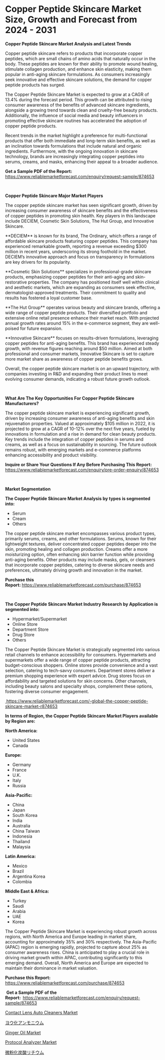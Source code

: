 <p><h1>Copper Peptide Skincare Market Size, Growth and Forecast from 2024 - 2031</h1></p><p><strong>Copper Peptide Skincare Market Analysis and Latest Trends</strong></p>
<p><p>Copper peptide skincare refers to products that incorporate copper peptides, which are small chains of amino acids that naturally occur in the body. These peptides are known for their ability to promote wound healing, stimulate collagen production, and enhance skin elasticity, making them popular in anti-aging skincare formulations. As consumers increasingly seek innovative and effective skincare solutions, the demand for copper peptide products has surged.</p><p>The Copper Peptide Skincare Market is expected to grow at a CAGR of 13.4% during the forecast period. This growth can be attributed to rising consumer awareness of the benefits of advanced skincare ingredients, alongside a growing trend towards clean and cruelty-free beauty products. Additionally, the influence of social media and beauty influencers in promoting effective skincare routines has accelerated the adoption of copper peptide products.</p><p>Recent trends in the market highlight a preference for multi-functional products that offer both immediate and long-term skin benefits, as well as an inclination towards formulations that include natural and organic ingredients. Furthermore, with the ongoing innovation in skincare technology, brands are increasingly integrating copper peptides into serums, creams, and masks, enhancing their appeal to a broader audience.</p></p>
<p><strong>Get a Sample PDF of the Report:&nbsp;</strong> <a href="https://www.reliablemarketforecast.com/enquiry/request-sample/874653">https://www.reliablemarketforecast.com/enquiry/request-sample/874653</a></p>
<p>&nbsp;</p>
<p><strong>Copper Peptide Skincare Major Market Players</strong></p>
<p><p>The copper peptide skincare market has seen significant growth, driven by increasing consumer awareness of skincare benefits and the effectiveness of copper peptides in promoting skin health. Key players in this landscape include DECIEM, Cosmetic Skin Solutions, The Hut Group, and Innovative Skincare.</p><p>**DECIEM** is known for its brand, The Ordinary, which offers a range of affordable skincare products featuring copper peptides. This company has experienced remarkable growth, reporting a revenue exceeding $300 million in recent years, underscoring its strong foothold in the market. DECIEM’s innovative approach and focus on transparency in formulations are key drivers for its popularity.</p><p>**Cosmetic Skin Solutions** specializes in professional-grade skincare products, emphasizing copper peptides for their anti-aging and skin-restorative properties. The company has positioned itself well within clinical and aesthetic markets, which are expanding as consumers seek effective, dermatologist-approved treatments. Their commitment to quality and results has fostered a loyal customer base.</p><p>**The Hut Group** operates various beauty and skincare brands, offering a wide range of copper peptide products. Their diversified portfolio and extensive online retail presence enhance their market reach. With projected annual growth rates around 15% in the e-commerce segment, they are well-poised for future expansion.</p><p>**Innovative Skincare** focuses on results-driven formulations, leveraging copper peptides for anti-aging benefits. This brand has experienced steady growth, with revenue figures reaching around $50 million. Aimed at both professional and consumer markets, Innovative Skincare is set to capture more market share as awareness of copper peptide benefits grows.</p><p>Overall, the copper peptide skincare market is on an upward trajectory, with companies investing in R&D and expanding their product lines to meet evolving consumer demands, indicating a robust future growth outlook.</p></p>
<p>&nbsp;</p>
<p><strong>What Are The Key Opportunities For Copper Peptide Skincare Manufacturers?</strong></p>
<p><p>The copper peptide skincare market is experiencing significant growth, driven by increasing consumer awareness of anti-aging benefits and skin rejuvenation properties. Valued at approximately $105 million in 2022, it is projected to grow at a CAGR of 10-12% over the next five years, fueled by innovations in formulation and a rise in demand for clean beauty products. Key trends include the integration of copper peptides in serums and creams, as well as a focus on sustainability in sourcing. The future outlook remains robust, with emerging markets and e-commerce platforms enhancing accessibility and product visibility.</p></p>
<p><strong>Inquire or Share Your Questions If Any Before Purchasing This Report:</strong> <a href="https://www.reliablemarketforecast.com/enquiry/pre-order-enquiry/874653">https://www.reliablemarketforecast.com/enquiry/pre-order-enquiry/874653</a></p>
<p>&nbsp;</p>
<p><strong>Market Segmentation</strong></p>
<p><strong>The Copper Peptide Skincare Market Analysis by types is segmented into:</strong></p>
<p><ul><li>Serum</li><li>Cream</li><li>Others</li></ul></p>
<p><p>The copper peptide skincare market encompasses various product types, primarily serums, creams, and other formulations. Serums, known for their lightweight textures, deliver concentrated copper peptides deeper into the skin, promoting healing and collagen production. Creams offer a more moisturizing option, often enhancing skin barrier function while providing anti-aging benefits. Other products may include masks, gels, or cleansers that incorporate copper peptides, catering to diverse skincare needs and preferences, ultimately driving growth and innovation in the market.</p></p>
<p><strong>Purchase this Report:&nbsp;</strong><a href="https://www.reliablemarketforecast.com/purchase/874653">https://www.reliablemarketforecast.com/purchase/874653</a></p>
<p>&nbsp;</p>
<p><strong>The Copper Peptide Skincare Market Industry Research by Application is segmented into:</strong></p>
<p><ul><li>Hypermarket/Supermarket</li><li>Online Store</li><li>Department Store</li><li>Drug Store</li><li>Others</li></ul></p>
<p><p>The Copper Peptide Skincare Market is strategically segmented into various retail channels to enhance accessibility for consumers. Hypermarkets and supermarkets offer a wide range of copper peptide products, attracting budget-conscious shoppers. Online stores provide convenience and a vast selection, catering to tech-savvy consumers. Department stores deliver a premium shopping experience with expert advice. Drug stores focus on affordability and targeted solutions for skin concerns. Other channels, including beauty salons and specialty shops, complement these options, fostering diverse consumer engagement.</p></p>
<p><a href="https://www.reliablemarketforecast.com/-global-the-copper-peptide-skincare-market-r874653">&nbsp;https://www.reliablemarketforecast.com/-global-the-copper-peptide-skincare-market-r874653</a></p>
<p><strong>In terms of Region, the Copper Peptide Skincare Market Players available by Region are:</strong></p>
<p>
    <p> <strong> North America: </strong>
        <ul>
            <li>United States</li>
            <li>Canada</li>
        </ul>
        </p> 
    <p> <strong> Europe: </strong>
        <ul>
            <li>Germany</li>
            <li>France</li>
            <li>U.K.</li>
            <li>Italy</li>
            <li>Russia</li>
        </ul>
        </p> 
    <p> <strong> Asia-Pacific: </strong>
        <ul>
            <li>China</li>
            <li>Japan</li>
            <li>South Korea</li>
            <li>India</li>
            <li>Australia</li>
            <li>China Taiwan</li>
            <li>Indonesia</li>
            <li>Thailand</li>
            <li>Malaysia</li>
        </ul>
        </p> 
    <p> <strong> Latin America: </strong>
        <ul>
            <li>Mexico</li>
            <li>Brazil</li>
            <li>Argentina Korea</li>
            <li>Colombia</li>
        </ul>
        </p> 
    <p> <strong> Middle East & Africa: </strong>
        <ul>
            <li>Turkey</li>
            <li>Saudi</li>
            <li>Arabia</li>
            <li>UAE</li>
            <li>Korea</li>
        </ul>
    </p>
    </p>
<p><p>The Copper Peptide Skincare Market is experiencing robust growth across regions, with North America and Europe leading in market share, accounting for approximately 35% and 30% respectively. The Asia-Pacific (APAC) region is emerging rapidly, projected to capture about 25% as consumer awareness rises. China is anticipated to play a crucial role in driving market growth within APAC, contributing significantly to this emerging demand. Overall, North America and Europe are expected to maintain their dominance in market valuation.</p></p>
<p><strong>Purchase this Report: </strong><a href="https://www.reliablemarketforecast.com/purchase/874653">https://www.reliablemarketforecast.com/purchase/874653</a></p>
<p>&nbsp;<strong>Get a Sample PDF of the Report:&nbsp;&nbsp;</strong><a href="https://www.reliablemarketforecast.com/enquiry/request-sample/874653">https://www.reliablemarketforecast.com/enquiry/request-sample/874653</a></p>
<p><strong></strong></p>
<p><p><a href="https://github.com/PeterParrish5/Market-Research-Report-List-6/blob/main/contact-lens-auto-cleaners-market.md">Contact Lens Auto Cleaners Market</a></p><p><a href="https://medium.com/@solomonbode85/ammonium-iodide-market-%E3%81%AF-%E3%82%B3%E3%82%B9%E3%83%88%E7%AE%A1%E7%90%86%E3%81%A8%E5%8A%B9%E7%8E%87%E5%90%91%E4%B8%8A%E3%82%92%E5%84%AA%E5%85%88%E3%81%97%E3%81%BE%E3%81%99-%E3%81%95%E3%82%89%E3%81%AB-%E5%A0%B1%E5%91%8A%E6%9B%B8%E3%81%AF%E5%B8%82%E5%A0%B4%E3%81%AE%E9%9C%80%E8%A6%81%E9%9D%A2%E3%81%A8%E4%BE%9B%E7%B5%A6%E9%9D%A2%E3%81%AE%E4%B8%A1%E6%96%B9%E3%82%92%E3%82%AB%E3%83%90%E3%83%BC%E3%81%97%E3%81%A6%E3%81%84%E3%81%BE%E3%81%99-ammonium-iodide-%E5%B8%82%E5%A0%B4%E3%81%AF-368b07862bf5">ヨウ化アンモニウム</a></p><p><a href="https://issuu.com/reportprime-2/docs/ginger-oil-market-size-2030.pptx_bf045f30b12171">Ginger Oil Market</a></p><p><a href="https://medium.com/@welsonwiden94552/the-protocol-analyzer-market-industry-provides-a-comprehensive-and-current-analysis-of-the-a75bb518be99">Protocol Analyzer Market</a></p><p><a href="https://medium.com/@solomonbode85/micronized-lithium-carbonate-market-%E3%81%AE%E3%82%B0%E3%83%AD%E3%83%BC%E3%83%90%E3%83%AB%E5%B8%82%E5%A0%B4%E6%A6%82%E8%A6%81%E3%81%AF-%E4%B8%96%E7%95%8C%E3%81%8A%E3%82%88%E3%81%B3%E4%B8%BB%E8%A6%81%E5%B8%82%E5%A0%B4%E3%81%AB%E3%81%8A%E3%81%91%E3%82%8B%E6%A5%AD%E7%95%8C%E3%81%AB%E5%BD%B1%E9%9F%BF%E3%82%92%E4%B8%8E%E3%81%88%E3%82%8B%E4%B8%BB%E8%A6%81%E3%81%AA%E3%83%88%E3%83%AC%E3%83%B3%E3%83%89%E3%81%AB%E3%81%A4%E3%81%84%E3%81%A6-%E7%8B%AC%E8%87%AA%E3%81%AE%E8%A6%96%E7%82%B9%E3%82%92%E6%8F%90%E4%BE%9B%E3%81%97%E3%81%BE%E3%81%99-f7a7d3297355">微粉化炭酸リチウム</a></p></p>